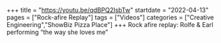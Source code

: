 +++
title = "https://youtu.be/qdBPQ2IsbTw"
startdate = "2022-04-13"
pages = ["Rock-afire Replay"]
tags = ["Videos"]
categories = ["Creative Engineering","ShowBiz Pizza Place"]
+++
Rock afire replay: Rolfe & Earl performing “the way she loves me”
